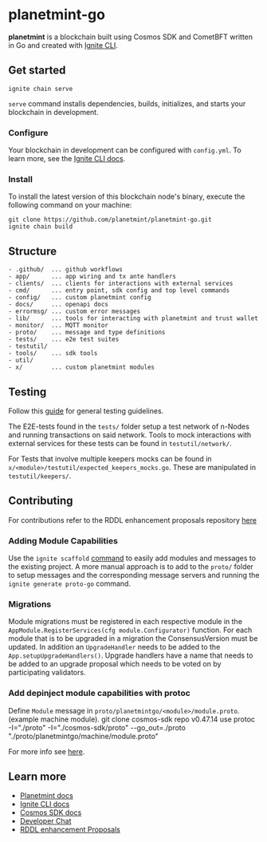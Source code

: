 # planetmint-go
**planetmint** is a blockchain built using Cosmos SDK and CometBFT written in Go and created with [Ignite CLI](https://ignite.com/cli).

## Get started

```
ignite chain serve
```
`serve` command installs dependencies, builds, initializes, and starts your blockchain in development.

### Configure

Your blockchain in development can be configured with `config.yml`. To learn more, see the [Ignite CLI docs](https://docs.ignite.com).

### Install
To install the latest version of this blockchain node's binary, execute the following command on your machine:
```
git clone https://github.com/planetmint/planetmint-go.git
ignite chain build
```

## Structure
```
- .github/  ... github workflows
- app/      ... app wiring and tx ante handlers
- clients/  ... clients for interactions with external services
- cmd/      ... entry point, sdk config and top level commands
- config/   ... custom planetmint config
- docs/     ... openapi docs
- errormsg/ ... custom error messages
- lib/      ... tools for interacting with planetmint and trust wallet
- monitor/  ... MQTT monitor
- proto/    ... message and type definitions
- tests/    ... e2e test suites
- testutil/
- tools/    ... sdk tools
- util/
- x/        ... custom planetmint modules
```

## Testing
Follow this [guide](https://docs.cosmos.network/v0.47/build/building-modules/testing) for general testing guidelines.

The E2E-tests found in the `tests/` folder setup a test network of n-Nodes and running transactions on said network. Tools to mock interactions with external services for these tests can be found in `testutil/network/`.

For Tests that involve multiple keepers mocks can be found in `x/<module>/testutil/expected_keepers_mocks.go`. These are manipulated in `testutil/keepers/`.

## Contributing
For contributions refer to the RDDL enhancement proposals repository [here](https://github.com/rddl-network/REPs)

### Adding Module Capabilities
Use the `ignite scaffold` [command](https://docs.ignite.com/references/cli#ignite-scaffold) to easily add modules and messages to the existing project. A more manual approach is to add to the `proto/` folder to setup messages and the corresponding message servers and running the `ignite generate proto-go` command.

### Migrations
Module migrations must be registered in each respective module in the `AppModule.RegisterServices(cfg module.Configurator)` function. For each module that is to be upgraded in a migration the ConsensusVersion must be updated. In addition an `UpgradeHandler` needs to be added to the `App.setupUpgradeHandlers()`. Upgrade handlers have a name that needs to be added to an upgrade proposal which needs to be voted on by participating validators.

### Add depinject module capabilities with protoc
Define `Module` message in `proto/planetmintgo/<module>/module.proto`. (example machine module).
git clone cosmos-sdk repo v0.47.14
use protoc -I="./proto" -I="./cosmos-sdk/proto" --go_out=./proto  "./proto/planetmintgo/machine/module.proto"    

For more info see [here](https://docs.cosmos.network/v0.47/learn/advanced/upgrade).

## Learn more

- [Planetmint docs](https://docs.rddl.io)
- [Ignite CLI docs](https://docs.ignite.com)
- [Cosmos SDK docs](https://docs.cosmos.network)
- [Developer Chat](https://discord.gg/uy4CA2Xw54)
- [RDDL enhancement Proposals](https://github.com/rddl-network/REPs)
